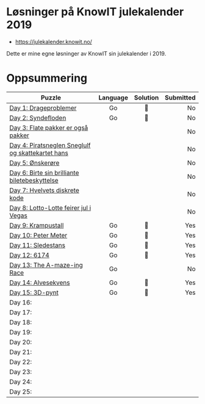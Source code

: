 # Løsninger på KnowIT julekalender 2019

* https://julekalender.knowit.no/

Dette er mine egne løsninger av KnowIT sin julekalender i 2019.

# Oppsummering

| Puzzle        | Language | Solution | Submitted |
| ------------- |:---:|:-------------:| -----:|
| [Day 1: Drageproblemer](https://julekalender.knowit.no/doors/ck3ln1prramud0109sqetdk7g) | Go | :santa: | No |
| [Day 2: Syndefloden](https://julekalender.knowit.no/doors/ck3n9yxzraz7h0109wu72kzoo) | Go | :santa: | No |
| [Day 3: Flate pakker er også pakker](https://julekalender.knowit.no/doors/ck3naau5qaza901092kpj4a40) |  |  | No |
| [Day 4: Piratsneglen Sneglulf og skattekartet hans](https://julekalender.knowit.no/doors/ck3q4m03ubk5y0109bquxtumd) |  |  | No |
| [Day 5: Ønskerøre](https://julekalender.knowit.no/doors/ck3r9wecdbu640109c9lkl93c) |  |  | No |
| [Day 6: Birte sin brilliante biletebeskyttelse](https://julekalender.knowit.no/doors/ck3r9zcm6bu7d0109solzlvjy) |  |  | No |
| [Day 7: Hvelvets diskrete kode](https://julekalender.knowit.no/doors/ck3ukyvpocn0f0109cxuw21ht) |  |  | No |
| [Day 8: Lotto-Lotte feirer jul i Vegas](https://julekalender.knowit.no/doors/ck3vz7az2czyv0109y0s5nbud) |  |  | No |
| [Day 9: Krampustall](https://julekalender.knowit.no/doors/ck3vosq73cw370109qnk7nu17) | Go | :santa: | Yes |
| [Day 10: Peter Meter](https://julekalender.knowit.no/doors/ck3yevkngdqko0109dffrev8n) | Go | :santa: | Yes |
| [Day 11: Sledestans](https://julekalender.knowit.no/doors/ck4006l3gefub0109eto9igva) | Go | :santa: | Yes |
| [Day 12: 6174](https://julekalender.knowit.no/doors/ck417qqxweuxl0109wpvym4g9) | Go | :santa: | Yes |
| [Day 13: The A-maze-ing Race](https://julekalender.knowit.no/doors/ck433vam5fn1h0109s2udvjgj) | Go |  | No |
| [Day 14: Alvesekvens](https://julekalender.knowit.no/doors/ck44948smg2px01096ifl05f4) | Go | :santa: | Yes |
| [Day 15: 3D-pynt](https://julekalender.knowit.no/doors/ck468jznjgvry0109ri4x89qg) | Go | :santa: | Yes |
| Day 16:  |  |  |  |
| Day 17:  |  |  |  |
| Day 18:  |  |  |  |
| Day 19:  |  |  |  |
| Day 20:  |  |  |  |
| Day 21:  |  |  |  |
| Day 22:  |  |  |  |
| Day 23:  |  |  |  |
| Day 24:  |  |  |  |
| Day 25:  |  |  |  |
